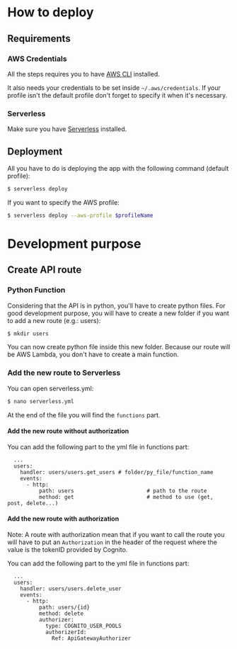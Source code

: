 # How to deploy

## Requirements

### AWS Credentials

All the steps requires you to have [AWS CLI](https://docs.aws.amazon.com/cli/latest/userguide/cli-chap-install.html) installed.

It also needs your credentials to be set inside `~/.aws/credentials`. If your profile isn't the default profile don't forget to specify it when it's necessary.

### Serverless

Make sure you have [Serverless](https://www.serverless.com/framework/docs/providers/aws/guide/installation/) installed.

## Deployment

All you have to do is deploying the app with the following command (default profile):

```bash
$ serverless deploy
```

If you want to specify the AWS profile:

```bash
$ serverless deploy --aws-profile $profileName
```

# Development purpose

## Create API route

### Python Function

Considering that the API is in python, you'll have to create python files.
For good development purpose, you will have to create a new folder if you want to add a new route (e.g.: users):

```bash
$ mkdir users
```

You can now create python file inside this new folder.
Because our route will be AWS Lambda, you don't have to create a main function.

### Add the new route to Serverless

You can open serverless.yml:

```bash
$ nano serverless.yml
```

At the end of the file you will find the `functions` part.

#### Add the new route without authorization

You can add the following part to the yml file in functions part:

```
  ...
  users:
    handler: users/users.get_users # folder/py_file/function_name
    events:
      - http:
          path: users                       # path to the route
          method: get                       # method to use (get, post, delete...)
```

#### Add the new route with authorization

Note: A route with authorization mean that if you want to call the route you will have to put an `Authorization` in the header of the request where the value is the tokenID provided by Cognito.

You can add the following part to the yml file in functions part:

```
  ...
  users:
    handler: users/users.delete_user 
    events:
      - http:
          path: users/{id}
          method: delete
          authorizer:
            type: COGNITO_USER_POOLS
            authorizerId:
              Ref: ApiGatewayAuthorizer
```
